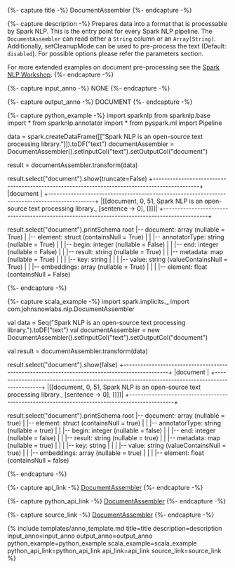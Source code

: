 {%- capture title -%}
DocumentAssembler
{%- endcapture -%}

{%- capture description -%}
Prepares data into a format that is processable by Spark NLP. This is the entry point for every Spark NLP pipeline.
The `DocumentAssembler` can read either a `String` column or an `Array[String]`. Additionally, setCleanupMode
can be used to pre-process the text (Default: `disabled`). For possible options please refer the parameters section.

For more extended examples on document pre-processing see the
[Spark NLP Workshop](https://github.com/JohnSnowLabs/spark-nlp-workshop/blob/master/tutorials/Certification_Trainings/Public/2.Text_Preprocessing_with_SparkNLP_Annotators_Transformers.ipynb).
{%- endcapture -%}

{%- capture input_anno -%}
NONE
{%- endcapture -%}

{%- capture output_anno -%}
DOCUMENT
{%- endcapture -%}

{%- capture python_example -%}
import sparknlp
from sparknlp.base import *
from sparknlp.annotator import *
from pyspark.ml import Pipeline

data = spark.createDataFrame([["Spark NLP is an open-source text processing library."]]).toDF("text")
documentAssembler = DocumentAssembler().setInputCol("text").setOutputCol("document")

result = documentAssembler.transform(data)

result.select("document").show(truncate=False)
+----------------------------------------------------------------------------------------------+
|document                                                                                      |
+----------------------------------------------------------------------------------------------+
|[[document, 0, 51, Spark NLP is an open-source text processing library., [sentence -> 0], []]]|
+----------------------------------------------------------------------------------------------+

result.select("document").printSchema
root
 |-- document: array (nullable = True)
 |    |-- element: struct (containsNull = True)
 |    |    |-- annotatorType: string (nullable = True)
 |    |    |-- begin: integer (nullable = False)
 |    |    |-- end: integer (nullable = False)
 |    |    |-- result: string (nullable = True)
 |    |    |-- metadata: map (nullable = True)
 |    |    |    |-- key: string
 |    |    |    |-- value: string (valueContainsNull = True)
 |    |    |-- embeddings: array (nullable = True)
 |    |    |    |-- element: float (containsNull = False)

{%- endcapture -%}

{%- capture scala_example -%}
import spark.implicits._
import com.johnsnowlabs.nlp.DocumentAssembler

val data = Seq("Spark NLP is an open-source text processing library.").toDF("text")
val documentAssembler = new DocumentAssembler().setInputCol("text").setOutputCol("document")

val result = documentAssembler.transform(data)

result.select("document").show(false)
+----------------------------------------------------------------------------------------------+
|document                                                                                      |
+----------------------------------------------------------------------------------------------+
|[[document, 0, 51, Spark NLP is an open-source text processing library., [sentence -> 0], []]]|
+----------------------------------------------------------------------------------------------+

result.select("document").printSchema
root
 |-- document: array (nullable = true)
 |    |-- element: struct (containsNull = true)
 |    |    |-- annotatorType: string (nullable = true)
 |    |    |-- begin: integer (nullable = false)
 |    |    |-- end: integer (nullable = false)
 |    |    |-- result: string (nullable = true)
 |    |    |-- metadata: map (nullable = true)
 |    |    |    |-- key: string
 |    |    |    |-- value: string (valueContainsNull = true)
 |    |    |-- embeddings: array (nullable = true)
 |    |    |    |-- element: float (containsNull = false)

{%- endcapture -%}

{%- capture api_link -%}
[DocumentAssembler](https://nlp.johnsnowlabs.com/api/com/johnsnowlabs/nlp/DocumentAssembler)
{%- endcapture -%}

{%- capture python_api_link -%}
[DocumentAssembler](/api/python/reference/autosummary/python/sparknlp/base/document_assembler/index.html#sparknlp.base.document_assembler.DocumentAssembler)
{%- endcapture -%}

{%- capture source_link -%}
[DocumentAssembler](https://github.com/JohnSnowLabs/spark-nlp/tree/master/src/main/scala/com/johnsnowlabs/nlp/DocumentAssembler.scala)
{%- endcapture -%}

{% include templates/anno_template.md
title=title
description=description
input_anno=input_anno
output_anno=output_anno
python_example=python_example
scala_example=scala_example
python_api_link=python_api_link
api_link=api_link
source_link=source_link
%}